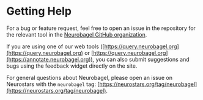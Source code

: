 # Getting Help

For a bug or feature request, feel free to open an issue in the repository for the relevant tool in the [Neurobagel GitHub organization](https://github.com/neurobagel).

If you are using one of our web tools ([https://query.neurobagel.org](https://query.neurobagel.org) or [https://query.neurobagel.org](https://annotate.neurobagel.org)), you can also submit suggestions and bugs using the feedback widget directly on the site.

For general questions about Neurobagel, please open an issue on Neurostars with the `neurobagel` tag: [https://neurostars.org/tag/neurobagel](https://neurostars.org/tag/neurobagel).
